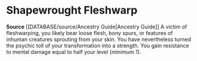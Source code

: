 ﻿---
id: '127'
name: Shapewrought Fleshwarp
rarity: Common
rus_type_level: null
source: '[[DATABASE/source/Ancestry Guide|Ancestry Guide]]'
trait: null
type: Heritage

---
# Shapewrought Fleshwarp

**Source** [[DATABASE/source/Ancestry Guide|Ancestry Guide]] 
A victim of fleshwarping, you likely bear loose flesh, bony spurs, or features of inhuman creatures sprouting from your skin. You have nevertheless turned the psychic toll of your transformation into a strength. You gain resistance to mental damage equal to half your level (minimum 1).